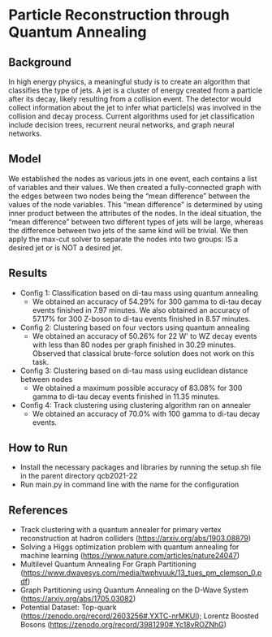 # Particle Reconstruction through Quantum Annealing
## Background
In high energy physics, a meaningful study is to create an algorithm that classifies the type of jets. A jet is a cluster of energy created from a particle after its decay, likely resulting from a collision event. The detector would collect information about the jet to infer what particle(s) was involved in the collision and decay process. Current algorithms used for jet classification include decision trees, recurrent neural networks, and graph neural networks.

## Model
We established the nodes as various jets in one event, each contains a list of variables and their values. We then created a fully-connected graph with the edges between two nodes being the “mean difference” between the values of the node variables. This “mean difference” is determined by using inner product between the attributes of the nodes. In the ideal situation, the “mean difference” between two different types of jets will be large, whereas the difference between two jets of the same kind will be trivial. We then apply the max-cut solver to separate the nodes into two groups: IS a desired jet or is NOT a desired jet.

## Results
* Config 1: Classification based on di-tau mass using quantum annealing
    * We obtained an accuracy of 54.29% for 300 gamma to di-tau decay events finished in 7.97 minutes. We also obtained an accuracy of 57.17% for 300 Z-boson to di-tau events finished in 8.57 minutes.
* Config 2: Clustering based on four vectors using quantum annealing
    * We obtained an accuracy of 50.26% for 22 W' to WZ decay events with less than 80 nodes per graph finished in 30.29 minutes. Observed that classical brute-force solution does not work on this task.
* Config 3: Clustering based on di-tau mass using euclidean distance between nodes
    * We obtained a maximum possible accuracy of 83.08% for 300 gamma to di-tau decay events finished in 11.35 minutes.
* Config 4: Track clustering using clustering algorithm ran on annealer
    * We obtained an accuracy of 70.0% with 100 gamma to di-tau decay events.

## How to Run
* Install the necessary packages and libraries by running the setup.sh file in the parent directory qcb2021-22
* Run main.py in command line with the name for the configuration

## References
* Track clustering with a quantum annealer for primary vertex reconstruction at hadron colliders (https://arxiv.org/abs/1903.08879)
* Solving a Higgs optimization problem with quantum annealing for machine learning (https://www.nature.com/articles/nature24047)
* Multilevel Quantum Annealing For Graph Partitioning (https://www.dwavesys.com/media/twphvuuk/13_tues_pm_clemson_0.pdf)
* Graph Partitioning using Quantum Annealing on the D-Wave System (https://arxiv.org/abs/1705.03082)
* Potential Dataset: Top-quark (https://zenodo.org/record/2603256#.YXTC-nrMKUl); Lorentz Boosted Bosons (https://zenodo.org/record/3981290#.Yc18vROZNhG)
